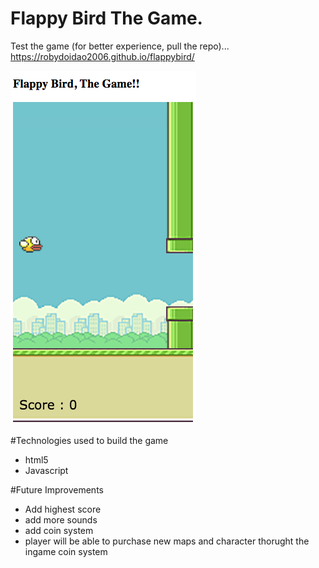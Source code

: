 # Flappy Bird The Game.

Test the game (for better experience, pull the repo)...
 https://robydoidao2006.github.io/flappybird/
 
 
![alt text](images/gameimage.jpg)

#Technologies used to build the game
- html5
- Javascript


#Future Improvements 
- Add highest score
- add more sounds
- add coin system 
- player will be able to purchase new maps and character thorught the ingame coin system

